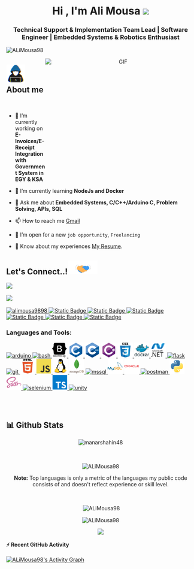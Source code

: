 <h1 align="center">Hi , I'm Ali Mousa <img src="https://media.giphy.com/media/hvRJCLFzcasrR4ia7z/giphy.gif" width="35"></h1>
<h3 align="center">Technical Support  & Implementation Team Lead | Software Engineer | Embedded Systems & Robotics Enthusiast</h3>

<p align="left"><img src="https://komarev.com/ghpvc/?username=ALiMousa98&label=Profile%20views&color=0e75b6&style=flat" alt="ALiMousa98" /> </p>

<a target="_blank" align="center">
  <img align="right" top="500" height="300" width="400" alt="GIF" src="https://media.giphy.com/media/SWoSkN6DxTszqIKEqv/giphy.gif">
</a>

 ## <picture><img src = "https://github.com/0xAbdulKhalid/0xAbdulKhalid/raw/main/assets/mdImages/about_me.gif" width = 50px></picture> **About me**
 <br>

- 🔭 I’m currently working on **E-Invoices/E-Receipt Integration with Government System in EGY & KSA**

- 🌱 I’m currently learning **NodeJs and Docker**

- 💬 Ask me about **Embedded Systems, C/C++/Arduino C, Problem Solving, APIs, SQL**

- 📫 How to reach me [Gmail](mailto:ali.abdelaal1998@gmail.com)

- :thinking: I’m open for a new `job opportunity`, `Freelancing` 

- 📄 Know about my experiences [My Resume](https://docs.google.com/document/d/15ewzXUY8A0yINln-R8QqYD-c25yLzJxh/edit?usp=sharing).



## <b> Let's Connect..!</b><img src="https://github.com/0xAbdulKhalid/0xAbdulKhalid/raw/main/assets/mdImages/handshake.gif" width ="80">
<img src="https://user-images.githubusercontent.com/73097560/115834477-dbab4500-a447-11eb-908a-139a6edaec5c.gif">
<br>

<p align="left">

  <a href="mailto:ali.abdelaal19988@gmail.com"><img src="https://img.shields.io/badge/Gmail-D14836?style=for-the-badge&logo=gmail&logoColor=white"/>
   </a>

  <a href="https://linkedin.com/in/alimousa9898" target="blank">
    <img alt="alimousa9898" src="https://img.shields.io/badge/linkedin-%25230A66C2.svg?style=for-the-badge&logo=linkedin&logoColor=white&color=blue">
  </a>

  <a href="https://twitter.com/AliMous47009370" target="blank">
   <img alt="Static Badge" src="https://img.shields.io/badge/Follow-%40AliMous47009370-%25230A66C2.svg?style=for-the-badge&logo=X&color=blue">
   </a>
  
  <a href="https://www.facebook.com/anonymous98.17" target="blank">
   <img alt="Static Badge" src="https://img.shields.io/badge/Facebook-1877F2?style=for-the-badge&logo=facebook&logoColor=white">
   </a>

  <a href="https://github.com/ALiMousa98" target="blank">
    <img alt="Static Badge" src="https://img.shields.io/badge/github-%25230A66C2.svg?style=for-the-badge&logo=github&color=black">
   </a>

  <a href="https://stackoverflow.com/users/23481504/ali-mousa" target="blank">
    <img alt="Static Badge" src="https://img.shields.io/badge/stack%20overflow-FE7A16?logo=stack-overflow&logoColor=white&style=for-the-badge">
   </a>

   <a href="https://discordapp.com/users/918142366290956349" target="blank">
    <img alt="Static Badge" src="https://img.shields.io/badge/Discord-7289DA?style=for-the-badge&logo=discord&logoColor=white">
   </a>

   <a href="https://t.me/AliMousa98" target="blank">
    <img alt="Static Badge" src="https://img.shields.io/badge/Telegram-2CA5E0?style=for-the-badge&logo=telegram&logoColor=white">
   </a> 
</p>

<h3 align="left">Languages and Tools:</h3>
<p align="left"> <a href="https://www.arduino.cc/" target="_blank" rel="noreferrer"> <img src="https://cdn.worldvectorlogo.com/logos/arduino-1.svg" alt="arduino" width="40" height="40"/> </a> <a href="https://www.gnu.org/software/bash/" target="_blank" rel="noreferrer"> <img src="https://www.vectorlogo.zone/logos/gnu_bash/gnu_bash-icon.svg" alt="bash" width="40" height="40"/> </a> <a href="https://getbootstrap.com" target="_blank" rel="noreferrer"> <img src="https://raw.githubusercontent.com/devicons/devicon/master/icons/bootstrap/bootstrap-plain-wordmark.svg" alt="bootstrap" width="40" height="40"/> </a> <a href="https://www.cprogramming.com/" target="_blank" rel="noreferrer"> <img src="https://raw.githubusercontent.com/devicons/devicon/master/icons/c/c-original.svg" alt="c" width="40" height="40"/> </a> <a href="https://www.w3schools.com/cpp/" target="_blank" rel="noreferrer"> <img src="https://raw.githubusercontent.com/devicons/devicon/master/icons/cplusplus/cplusplus-original.svg" alt="cplusplus" width="40" height="40"/> </a> <a href="https://www.w3schools.com/cs/" target="_blank" rel="noreferrer"> <img src="https://raw.githubusercontent.com/devicons/devicon/master/icons/csharp/csharp-original.svg" alt="csharp" width="40" height="40"/> </a> <a href="https://www.w3schools.com/css/" target="_blank" rel="noreferrer"> <img src="https://raw.githubusercontent.com/devicons/devicon/master/icons/css3/css3-original-wordmark.svg" alt="css3" width="40" height="40"/> </a> <a href="https://www.docker.com/" target="_blank" rel="noreferrer"> <img src="https://raw.githubusercontent.com/devicons/devicon/master/icons/docker/docker-original-wordmark.svg" alt="docker" width="40" height="40"/> </a> <a href="https://dotnet.microsoft.com/" target="_blank" rel="noreferrer"> <img src="https://raw.githubusercontent.com/devicons/devicon/master/icons/dot-net/dot-net-original-wordmark.svg" alt="dotnet" width="40" height="40"/> </a> <a href="https://flask.palletsprojects.com/" target="_blank" rel="noreferrer"> <img src="https://www.vectorlogo.zone/logos/pocoo_flask/pocoo_flask-icon.svg" alt="flask" width="40" height="40"/> </a> <a href="https://git-scm.com/" target="_blank" rel="noreferrer"> <img src="https://www.vectorlogo.zone/logos/git-scm/git-scm-icon.svg" alt="git" width="40" height="40"/> </a> <a href="https://www.w3.org/html/" target="_blank" rel="noreferrer"> <img src="https://raw.githubusercontent.com/devicons/devicon/master/icons/html5/html5-original-wordmark.svg" alt="html5" width="40" height="40"/> </a> <a href="https://developer.mozilla.org/en-US/docs/Web/JavaScript" target="_blank" rel="noreferrer"> <img src="https://raw.githubusercontent.com/devicons/devicon/master/icons/javascript/javascript-original.svg" alt="javascript" width="40" height="40"/> </a> <a href="https://www.linux.org/" target="_blank" rel="noreferrer"> <img src="https://raw.githubusercontent.com/devicons/devicon/master/icons/linux/linux-original.svg" alt="linux" width="40" height="40"/> </a> <a href="https://www.mongodb.com/" target="_blank" rel="noreferrer"> <img src="https://raw.githubusercontent.com/devicons/devicon/master/icons/mongodb/mongodb-original-wordmark.svg" alt="mongodb" width="40" height="40"/> </a> <a href="https://www.microsoft.com/en-us/sql-server" target="_blank" rel="noreferrer"> <img src="https://www.svgrepo.com/show/303229/microsoft-sql-server-logo.svg" alt="mssql" width="40" height="40"/> </a> <a href="https://www.mysql.com/" target="_blank" rel="noreferrer"> <img src="https://raw.githubusercontent.com/devicons/devicon/master/icons/mysql/mysql-original-wordmark.svg" alt="mysql" width="40" height="40"/> </a> <a href="https://www.oracle.com/" target="_blank" rel="noreferrer"> <img src="https://raw.githubusercontent.com/devicons/devicon/master/icons/oracle/oracle-original.svg" alt="oracle" width="40" height="40"/> </a> <a href="https://postman.com" target="_blank" rel="noreferrer"> <img src="https://www.vectorlogo.zone/logos/getpostman/getpostman-icon.svg" alt="postman" width="40" height="40"/> </a> <a href="https://www.python.org" target="_blank" rel="noreferrer"> <img src="https://raw.githubusercontent.com/devicons/devicon/master/icons/python/python-original.svg" alt="python" width="40" height="40"/> </a> <a href="https://sass-lang.com" target="_blank" rel="noreferrer"> <img src="https://raw.githubusercontent.com/devicons/devicon/master/icons/sass/sass-original.svg" alt="sass" width="40" height="40"/> </a> <a href="https://www.selenium.dev" target="_blank" rel="noreferrer"> <img src="https://raw.githubusercontent.com/detain/svg-logos/780f25886640cef088af994181646db2f6b1a3f8/svg/selenium-logo.svg" alt="selenium" width="40" height="40"/> </a> <a href="https://www.typescriptlang.org/" target="_blank" rel="noreferrer"> <img src="https://raw.githubusercontent.com/devicons/devicon/master/icons/typescript/typescript-original.svg" alt="typescript" width="40" height="40"/> </a> <a href="https://unity.com/" target="_blank" rel="noreferrer"> <img src="https://www.vectorlogo.zone/logos/unity3d/unity3d-icon.svg" alt="unity" width="40" height="40"/> </a> </p>
 <br/>
 <br/>
 
 ## 📊 Github Stats
<p align="center"><img src="https://github-readme-streak-stats.herokuapp.com/?user=ALiMousa98&theme=tokyonight_duo" alt="manarshahin48" /></p>
  <br/>

<p align="center"><img align="center" src="https://github-readme-stats.vercel.app/api/top-langs?username=ALiMousa98&theme=algolia&show_icons=true&locale=en&layout=compact" alt="ALiMousa98" /><p align ="center"><b>Note:</b> Top languages is only a metric of the languages my public code consists of and doesn't reflect experience or skill level.</p></p>
 <br/>
 

<p align="center">&nbsp;<img align="center" src="https://github-readme-stats.vercel.app/api?username=ALiMousa98&theme=algolia&show_icons=true&locale=en" alt="ALiMousa98" /></p>

<p align = "center"><img align="center" src="https://github-readme-streak-stats.herokuapp.com/?user=ALiMousa98&theme=algolia" alt="ALiMousa98" /></p>
<p align="center"> <a href="https://github.com/ryo-ma/github-profile-trophy"><img src="https://github-profile-trophy.vercel.app/?username=ALiMousa98&theme=algolia& alt="ALiMousa98" /></a> </p>
<summary><b>⚡ Recent GitHub Activity</b></summary>
  <br/>
   <a href="https://github.com/ALiMousa98"><img alt="ALiMousa98's Activity Graph" src="https://activity-graph.herokuapp.com/graph?username=ALiMousa98&custom_title=ALiMousa98's%20Contribution%20Graph&theme=react-dark" /></a>
  <br/>

